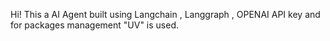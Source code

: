 Hi!
This a AI Agent built using Langchain , Langgraph , OPENAI API key and for packages management "UV" is used.

